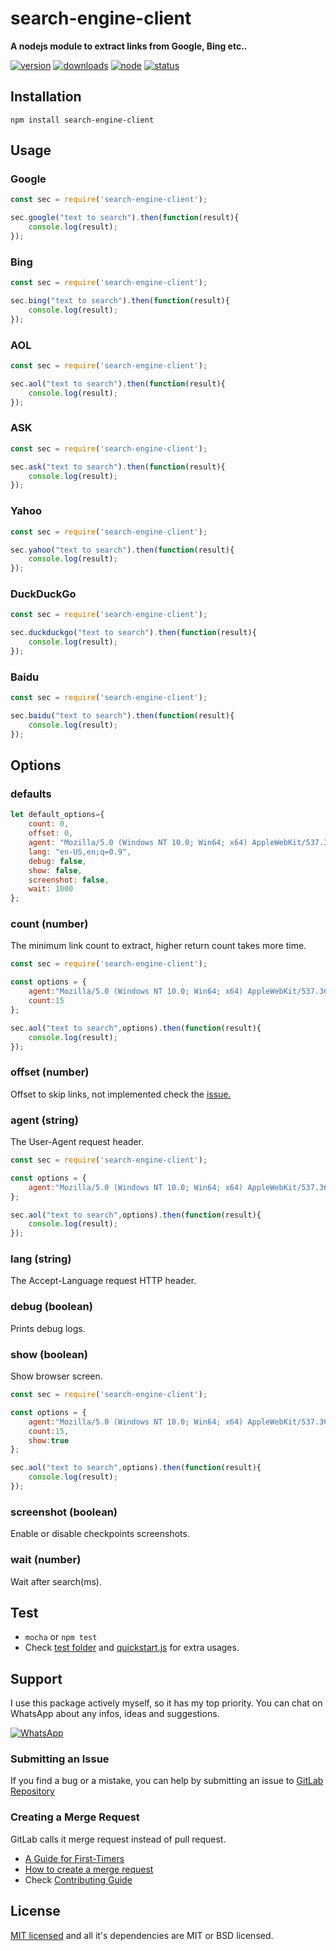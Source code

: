 # search-engine-client

**A nodejs module to extract links from Google, Bing etc..**

[![version](https://img.shields.io/npm/v/search-engine-client.svg)](https://www.npmjs.org/package/search-engine-client)
[![downloads](https://img.shields.io/npm/dt/search-engine-client.svg)](https://www.npmjs.org/package/search-engine-client)
[![node](https://img.shields.io/node/v/search-engine-client.svg)](https://nodejs.org/)
[![status](https://gitlab.com/autokent/search-engine-client/badges/master/pipeline.svg)](https://gitlab.com/autokent/search-engine-client/pipelines)

## Installation
`npm install search-engine-client`

## Usage

### Google
```js
const sec = require('search-engine-client');

sec.google("text to search").then(function(result){
    console.log(result);
});
```

### Bing
```js
const sec = require('search-engine-client');

sec.bing("text to search").then(function(result){
    console.log(result);
});
```

### AOL
```js
const sec = require('search-engine-client');

sec.aol("text to search").then(function(result){
    console.log(result);
});
```

### ASK
```js
const sec = require('search-engine-client');

sec.ask("text to search").then(function(result){
    console.log(result);
});
```

### Yahoo
```js
const sec = require('search-engine-client');

sec.yahoo("text to search").then(function(result){
    console.log(result);
});
```

### DuckDuckGo
```js
const sec = require('search-engine-client');

sec.duckduckgo("text to search").then(function(result){
    console.log(result);
});
```

### Baidu
```js
const sec = require('search-engine-client');

sec.baidu("text to search").then(function(result){
    console.log(result);
});
```

## Options

### defaults
```js
let default_options={
	count: 0,
	offset: 0,
	agent: "Mozilla/5.0 (Windows NT 10.0; Win64; x64) AppleWebKit/537.36 (KHTML, like Gecko) Chrome/57.0.2987.133 Safari/537.36",
	lang: "en-US,en;q=0.9",
	debug: false,
	show: false,
	screenshot: false,
	wait: 1000
};
```

### count (number)
The minimum link count to extract, higher return count takes more time.

```js
const sec = require('search-engine-client');

const options = {
    agent:"Mozilla/5.0 (Windows NT 10.0; Win64; x64) AppleWebKit/537.36 (KHTML, like Gecko) Chrome/57.0.2987.133 Safari/537.36",
    count:15
};

sec.aol("text to search",options).then(function(result){
    console.log(result);
});
```

### offset (number)
Offset to skip links, not implemented check the [issue.](https://gitlab.com/autokent/search-engine-client/issues/1)

### agent (string)
The User-Agent request header.

```js
const sec = require('search-engine-client');

const options = {
    agent:"Mozilla/5.0 (Windows NT 10.0; Win64; x64) AppleWebKit/537.36 (KHTML, like Gecko) Chrome/57.0.2987.133 Safari/537.36"
};

sec.aol("text to search",options).then(function(result){
    console.log(result);
});
```

### lang (string)
The Accept-Language request HTTP header.

### debug (boolean)
Prints debug logs.

### show (boolean)
Show browser screen.

```js
const sec = require('search-engine-client');

const options = {
    agent:"Mozilla/5.0 (Windows NT 10.0; Win64; x64) AppleWebKit/537.36 (KHTML, like Gecko) Chrome/57.0.2987.133 Safari/537.36",
    count:15,
    show:true
};

sec.aol("text to search",options).then(function(result){
    console.log(result);
});
```

### screenshot (boolean)
Enable or disable checkpoints screenshots.

### wait (number)
Wait after search(ms).

## Test
* `mocha` or `npm test`
* Check [test folder](https://gitlab.com/autokent/search-engine-client/tree/master/test) and [quickstart.js](https://gitlab.com/autokent/search-engine-client/blob/master/quickstart.js) for extra usages.

## Support
I use this package actively myself, so it has my top priority. You can chat on WhatsApp about any infos, ideas and suggestions.

[![WhatsApp](https://img.shields.io/badge/style-chat-green.svg?style=flat&label=whatsapp)](https://api.whatsapp.com/send?phone=905063042480&text=Hi%2C%0ALet%27s%20talk%20about%20search-engine-client)

### Submitting an Issue
If you find a bug or a mistake, you can help by submitting an issue to [GitLab Repository](https://gitlab.com/autokent/search-engine-client/issues)

### Creating a Merge Request
GitLab calls it merge request instead of pull request.  

* [A Guide for First-Timers](https://about.gitlab.com/2016/06/16/fearless-contribution-a-guide-for-first-timers/)
* [How to create a merge request](https://docs.gitlab.com/ee/gitlab-basics/add-merge-request.html)
* Check [Contributing Guide](https://gitlab.com/autokent/search-engine-client/blob/master/CONTRIBUTING.md) 

## License
[MIT licensed](https://gitlab.com/autokent/search-engine-client/blob/master/LICENSE) and all it's dependencies are MIT or BSD licensed.
